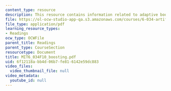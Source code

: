 ```yaml
---
content_type: resource
description: This resource contains information related to adaptive boosting.
file: https://ol-ocw-studio-app-qa.s3.amazonaws.com/courses/6-034-artificial-intelligence-fall-2010/6f12118abb4d06b7fe816142e59dc883_MIT6_034F10_boosting.pdf
file_type: application/pdf
learning_resource_types:
- Readings
ocw_type: OCWFile
parent_title: Readings
parent_type: CourseSection
resourcetype: Document
title: MIT6_034F10_boosting.pdf
uid: 6f12118a-bb4d-06b7-fe81-6142e59dc883
video_files:
  video_thumbnail_file: null
video_metadata:
  youtube_id: null
---
```

